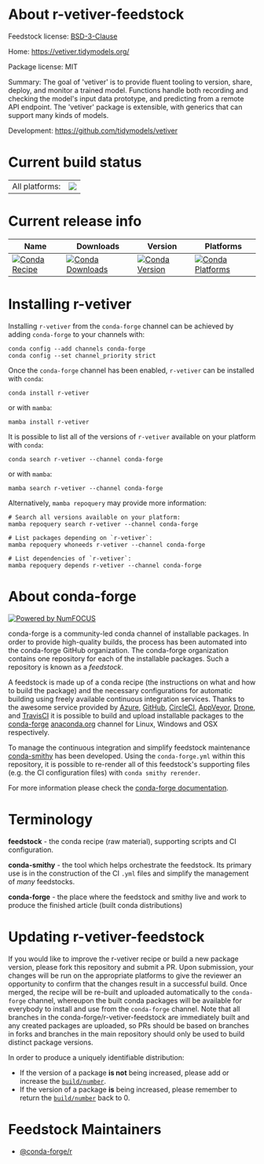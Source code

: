 About r-vetiver-feedstock
=========================

Feedstock license: [BSD-3-Clause](https://github.com/conda-forge/r-vetiver-feedstock/blob/main/LICENSE.txt)

Home: https://vetiver.tidymodels.org/

Package license: MIT

Summary: The goal of 'vetiver' is to provide fluent tooling to version, share, deploy, and monitor a trained model. Functions handle both recording and checking the model's input data prototype, and predicting from a remote API endpoint. The 'vetiver' package is extensible, with generics that can support many kinds of models.

Development: https://github.com/tidymodels/vetiver

Current build status
====================


<table><tr><td>All platforms:</td>
    <td>
      <a href="https://dev.azure.com/conda-forge/feedstock-builds/_build/latest?definitionId=15213&branchName=main">
        <img src="https://dev.azure.com/conda-forge/feedstock-builds/_apis/build/status/r-vetiver-feedstock?branchName=main">
      </a>
    </td>
  </tr>
</table>

Current release info
====================

| Name | Downloads | Version | Platforms |
| --- | --- | --- | --- |
| [![Conda Recipe](https://img.shields.io/badge/recipe-r--vetiver-green.svg)](https://anaconda.org/conda-forge/r-vetiver) | [![Conda Downloads](https://img.shields.io/conda/dn/conda-forge/r-vetiver.svg)](https://anaconda.org/conda-forge/r-vetiver) | [![Conda Version](https://img.shields.io/conda/vn/conda-forge/r-vetiver.svg)](https://anaconda.org/conda-forge/r-vetiver) | [![Conda Platforms](https://img.shields.io/conda/pn/conda-forge/r-vetiver.svg)](https://anaconda.org/conda-forge/r-vetiver) |

Installing r-vetiver
====================

Installing `r-vetiver` from the `conda-forge` channel can be achieved by adding `conda-forge` to your channels with:

```
conda config --add channels conda-forge
conda config --set channel_priority strict
```

Once the `conda-forge` channel has been enabled, `r-vetiver` can be installed with `conda`:

```
conda install r-vetiver
```

or with `mamba`:

```
mamba install r-vetiver
```

It is possible to list all of the versions of `r-vetiver` available on your platform with `conda`:

```
conda search r-vetiver --channel conda-forge
```

or with `mamba`:

```
mamba search r-vetiver --channel conda-forge
```

Alternatively, `mamba repoquery` may provide more information:

```
# Search all versions available on your platform:
mamba repoquery search r-vetiver --channel conda-forge

# List packages depending on `r-vetiver`:
mamba repoquery whoneeds r-vetiver --channel conda-forge

# List dependencies of `r-vetiver`:
mamba repoquery depends r-vetiver --channel conda-forge
```


About conda-forge
=================

[![Powered by
NumFOCUS](https://img.shields.io/badge/powered%20by-NumFOCUS-orange.svg?style=flat&colorA=E1523D&colorB=007D8A)](https://numfocus.org)

conda-forge is a community-led conda channel of installable packages.
In order to provide high-quality builds, the process has been automated into the
conda-forge GitHub organization. The conda-forge organization contains one repository
for each of the installable packages. Such a repository is known as a *feedstock*.

A feedstock is made up of a conda recipe (the instructions on what and how to build
the package) and the necessary configurations for automatic building using freely
available continuous integration services. Thanks to the awesome service provided by
[Azure](https://azure.microsoft.com/en-us/services/devops/), [GitHub](https://github.com/),
[CircleCI](https://circleci.com/), [AppVeyor](https://www.appveyor.com/),
[Drone](https://cloud.drone.io/welcome), and [TravisCI](https://travis-ci.com/)
it is possible to build and upload installable packages to the
[conda-forge](https://anaconda.org/conda-forge) [anaconda.org](https://anaconda.org/)
channel for Linux, Windows and OSX respectively.

To manage the continuous integration and simplify feedstock maintenance
[conda-smithy](https://github.com/conda-forge/conda-smithy) has been developed.
Using the ``conda-forge.yml`` within this repository, it is possible to re-render all of
this feedstock's supporting files (e.g. the CI configuration files) with ``conda smithy rerender``.

For more information please check the [conda-forge documentation](https://conda-forge.org/docs/).

Terminology
===========

**feedstock** - the conda recipe (raw material), supporting scripts and CI configuration.

**conda-smithy** - the tool which helps orchestrate the feedstock.
                   Its primary use is in the construction of the CI ``.yml`` files
                   and simplify the management of *many* feedstocks.

**conda-forge** - the place where the feedstock and smithy live and work to
                  produce the finished article (built conda distributions)


Updating r-vetiver-feedstock
============================

If you would like to improve the r-vetiver recipe or build a new
package version, please fork this repository and submit a PR. Upon submission,
your changes will be run on the appropriate platforms to give the reviewer an
opportunity to confirm that the changes result in a successful build. Once
merged, the recipe will be re-built and uploaded automatically to the
`conda-forge` channel, whereupon the built conda packages will be available for
everybody to install and use from the `conda-forge` channel.
Note that all branches in the conda-forge/r-vetiver-feedstock are
immediately built and any created packages are uploaded, so PRs should be based
on branches in forks and branches in the main repository should only be used to
build distinct package versions.

In order to produce a uniquely identifiable distribution:
 * If the version of a package **is not** being increased, please add or increase
   the [``build/number``](https://docs.conda.io/projects/conda-build/en/latest/resources/define-metadata.html#build-number-and-string).
 * If the version of a package **is** being increased, please remember to return
   the [``build/number``](https://docs.conda.io/projects/conda-build/en/latest/resources/define-metadata.html#build-number-and-string)
   back to 0.

Feedstock Maintainers
=====================

* [@conda-forge/r](https://github.com/conda-forge/r/)

